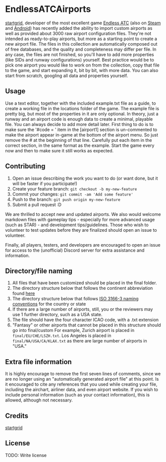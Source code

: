 # EndlessATCAirports
[startgrid](https://startgrid.itch.io/), developer of the most excellent game [Endless ATC](https://startgrid.itch.io/endlessatc) (also on [Steam](http://store.steampowered.com/app/666610/Endless_ATC/) and [Android](https://play.google.com/store/apps/details?id=com.dirgtrats.atcradar)) has recently added the ability to import custom airports as well as provided about 3000 raw airport configuration files. They're not intended as ready-to-play airports, but more as a starting point to create a new airport file. The files in this collection are automatically composed out of free databases, and the quality and completeness may differ per file. In any case, the files are not finished, so you'll have to add more properties (like SIDs and runway configurations) yourself. Best practice would be to pick one airport you would like to work on from the collection, copy that file to the game, and start expanding it, bit by bit, with more data. You can also start from scratch, googling all data and properties yourself.

## Usage
Use a text editor, together with the included example.txt file as a guide, to create a working file in the locations folder of the game. The example file is pretty big, but most of the properties in it are only optional. In theory, just a runway and an airport code is enough data to create a minimal, playable file. You can always decide to add more detail later. First thing to do is to make sure  the '#code = ' item in the [airport1] section is un-commented to make the airport appear in-game at the bottom of the airport menu. So just remove the # at the beginning of that line. Carefully put each item in the correct section, in the same format as the example. Start the game every now and then to make sure it still works as expected.

## Contributing
1. Open an issue describing the work you want to do (or want done, but it will be faster if you participate!)
2. Create your feature branch: `git checkout -b my-new-feature`
3. Commit your changes: `git commit -am 'Add some feature'`
4. Push to the branch: `git push origin my-new-feature`
5. Submit a pull request :D

We are thrilled to accept new and updated airports. We also would welcome markdown files with gameplay tips - especially for more advanced usage (such as STAR) - and development tips/guidelines. Those who wish to volunteer to test updates before they are finalized should open an issue to volunteer.

Finally, all players, testers, and developers are encouraged to open an issue for access to the (unofficial) Discord server for extra assistance and information.

## Directory/file naming
1. All files that have been customized should be placed in the final folder.
2. The directory structure below that follows the continent abbreviation found [here](https://datahub.io/core/continent-codes)
3. The directory structure below that follows [ISO 3166-3 naming conventions](https://en.wikipedia.org/wiki/ISO_3166-1_alpha-3) for the country or state
4. If there are a large number of airports, still, you or the reviewers may use 1 further directory, such as a USA state.
5. The file should have the four character ICAO code, with a .txt extension
6. "Fantasy" or other airports that cannot be placed in this structure should go into final/custom
For example, Zurich airport is placed in `final/EU/CHE/LSZH.txt`. Los Angeles is placed in `final/NA/USA/CA/KLAX.txt` as there are large number of airports in "USA."

## Extra file information
It is highly encourage to remove the first seven lines of comments, since we are no longer using an "automatically generated airport file" at this point.
Is it encouraged to cite any references that you used while creating your file, including the airchart, airliner data, and even airport website.
If you wish to include personal information (such as your contact information), this is allowed, although not necessary.

## Credits
[startgrid](https://startgrid.itch.io/)

## License
TODO: Write license
